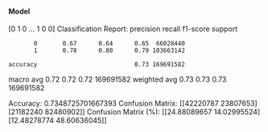 #### Model
[0 1 0 ... 1 0 0]
Classification Report:
              precision    recall  f1-score   support

           0       0.67      0.64      0.65  66028440
           1       0.78      0.80      0.79 103663142

    accuracy                           0.73 169691582
   macro avg       0.72      0.72      0.72 169691582
weighted avg       0.73      0.73      0.73 169691582

Accuracy: 0.7348725701667393
Confusion Matrix:
[[42220787 23807653]
 [21182240 82480902]]
Confusion Matrix (%):
[[24.88089657 14.02995524]
 [12.48278774 48.60636045]]

